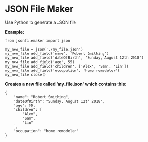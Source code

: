 # JSON File Maker
Use Python to generate a JSON file

**Example:**

    from jsonfilemaker import json

    my_new_file = json('./my_file.json')
    my_new_file.add_field('name', 'Robert Smithing')
    my_new_file.add_field('dateOfBirth', 'Sunday, August 12th 2018')
    my_new_file.add_field('age', 55)
    my_new_file.add_field('children', ['Alex', 'Sam', 'Lin'])
    my_new_file.add_field('occupation', 'home remodeler')
    my_new_file.close()

**Creates a new file called 'my_file.json' which contains this:**

    {
        "name": "Robert Smithing",
        "dateOfBirth": "Sunday, August 12th 2018",
        "age": 55,
        "children": [
            "Alex",
            "Sam",
            "Lin"
        ],
        "occupation": "home remodeler"
    }